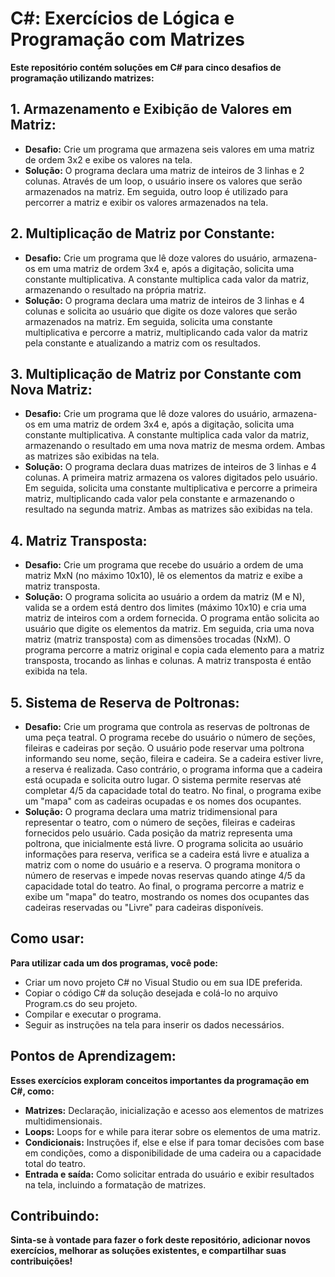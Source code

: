 # C#: Exercícios de Lógica e Programação com Matrizes
**Este repositório contém soluções em C# para cinco desafios de programação utilizando matrizes:**

## 1. Armazenamento e Exibição de Valores em Matriz:
- **Desafio:** Crie um programa que armazena seis valores em uma matriz de ordem 3x2 e exibe os valores na tela.
- **Solução:** O programa declara uma matriz de inteiros de 3 linhas e 2 colunas. Através de um loop, o usuário insere os valores que serão armazenados na matriz. Em seguida, outro loop é utilizado para percorrer a matriz e exibir os valores armazenados na tela.

## 2. Multiplicação de Matriz por Constante:
- **Desafio:** Crie um programa que lê doze valores do usuário, armazena-os em uma matriz de ordem 3x4 e, após a digitação, solicita uma constante multiplicativa. A constante multiplica cada valor da matriz, armazenando o resultado na própria matriz.
- **Solução:** O programa declara uma matriz de inteiros de 3 linhas e 4 colunas e solicita ao usuário que digite os doze valores que serão armazenados na matriz. Em seguida, solicita uma constante multiplicativa e percorre a matriz, multiplicando cada valor da matriz pela constante e atualizando a matriz com os resultados.

## 3. Multiplicação de Matriz por Constante com Nova Matriz:
- **Desafio:** Crie um programa que lê doze valores do usuário, armazena-os em uma matriz de ordem 3x4 e, após a digitação, solicita uma constante multiplicativa. A constante multiplica cada valor da matriz, armazenando o resultado em uma nova matriz de mesma ordem. Ambas as matrizes são exibidas na tela.
- **Solução:** O programa declara duas matrizes de inteiros de 3 linhas e 4 colunas. A primeira matriz armazena os valores digitados pelo usuário. Em seguida, solicita uma constante multiplicativa e percorre a primeira matriz, multiplicando cada valor pela constante e armazenando o resultado na segunda matriz. Ambas as matrizes são exibidas na tela.

## 4. Matriz Transposta:
- **Desafio:** Crie um programa que recebe do usuário a ordem de uma matriz MxN (no máximo 10x10), lê os elementos da matriz e exibe a matriz transposta.
- **Solução:** O programa solicita ao usuário a ordem da matriz (M e N), valida se a ordem está dentro dos limites (máximo 10x10) e cria uma matriz de inteiros com a ordem fornecida. O programa então solicita ao usuário que digite os elementos da matriz. Em seguida, cria uma nova matriz (matriz transposta) com as dimensões trocadas (NxM). O programa percorre a matriz original e copia cada elemento para a matriz transposta, trocando as linhas e colunas. A matriz transposta é então exibida na tela.

## 5. Sistema de Reserva de Poltronas:
- **Desafio:** Crie um programa que controla as reservas de poltronas de uma peça teatral. O programa recebe do usuário o número de seções, fileiras e cadeiras por seção. O usuário pode reservar uma poltrona informando seu nome, seção, fileira e cadeira. Se a cadeira estiver livre, a reserva é realizada. Caso contrário, o programa informa que a cadeira está ocupada e solicita outro lugar. O sistema permite reservas até completar 4/5 da capacidade total do teatro. No final, o programa exibe um "mapa" com as cadeiras ocupadas e os nomes dos ocupantes.
- **Solução:** O programa declara uma matriz tridimensional para representar o teatro, com o número de seções, fileiras e cadeiras fornecidos pelo usuário. Cada posição da matriz representa uma poltrona, que inicialmente está livre. O programa solicita ao usuário informações para reserva, verifica se a cadeira está livre e atualiza a matriz com o nome do usuário e a reserva. O programa monitora o número de reservas e impede novas reservas quando atinge 4/5 da capacidade total do teatro. Ao final, o programa percorre a matriz e exibe um "mapa" do teatro, mostrando os nomes dos ocupantes das cadeiras reservadas ou "Livre" para cadeiras disponíveis.

## Como usar:
**Para utilizar cada um dos programas, você pode:**
- Criar um novo projeto C# no Visual Studio ou em sua IDE preferida.
- Copiar o código C# da solução desejada e colá-lo no arquivo Program.cs do seu projeto.
- Compilar e executar o programa.
- Seguir as instruções na tela para inserir os dados necessários.

## Pontos de Aprendizagem:
**Esses exercícios exploram conceitos importantes da programação em C#, como:**
- **Matrizes:** Declaração, inicialização e acesso aos elementos de matrizes multidimensionais.
- **Loops:** Loops for e while para iterar sobre os elementos de uma matriz.
- **Condicionais:** Instruções if, else e else if para tomar decisões com base em condições, como a disponibilidade de uma cadeira ou a capacidade total do teatro.
- **Entrada e saída:** Como solicitar entrada do usuário e exibir resultados na tela, incluindo a formatação de matrizes.

## Contribuindo:
**Sinta-se à vontade para fazer o fork deste repositório, adicionar novos exercícios, melhorar as soluções existentes, e compartilhar suas contribuições!**
